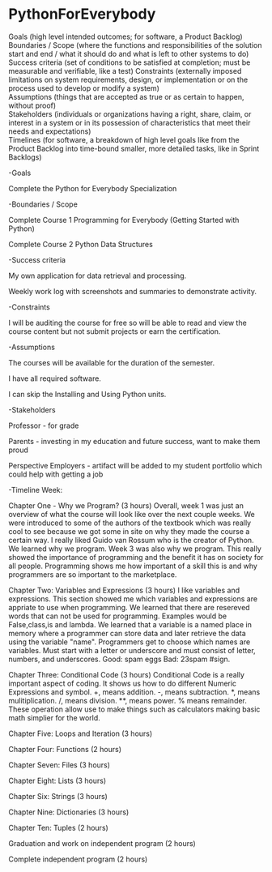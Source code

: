 # PythonForEverybody
Goals (high level intended outcomes; for software, a Product Backlog) <br/>
Boundaries / Scope (where the functions and responsibilities of the solution start and end / what it should do and what is left to other systems to do) <br/>
Success criteria (set of conditions to be satisfied at completion; must be measurable and verifiable, like a test)
Constraints (externally imposed limitations on system requirements, design, or implementation or on the process used to develop or modify a system) <br/>
Assumptions (things that are accepted as true or as certain to happen, without proof) <br/>
Stakeholders (individuals or organizations having a right, share, claim, or interest in a system or in its possession of characteristics that meet their needs and expectations) <br/>
Timelines (for software, a breakdown of high level goals like from the Product Backlog into time-bound smaller, more detailed tasks, like in Sprint Backlogs) <br/>

-Goals

Complete the Python for Everybody Specialization

-Boundaries / Scope

Complete Course 1 Programming for Everybody (Getting Started with Python)

Complete Course 2 Python Data Structures

-Success criteria

My own application for data retrieval and processing.

Weekly work log with screenshots and summaries to demonstrate activity.

-Constraints

I will be auditing the course for free so will be able to read and view the course content but not submit projects or earn the certification.

-Assumptions

The courses will be available for the duration of the semester.

I have all required software.

I can skip the Installing and Using Python units.

-Stakeholders

Professor - for grade

Parents - investing in my education and future success, want to make them proud

Perspective Employers - artifact will be added to my student portfolio which could help with getting a job

-Timeline
Week: 

Chapter One - Why we Program? (3 hours)
Overall, week 1 was just an overview of what the course will look like over the next couple weeks. We were introduced to some of the authors of the textbook which was really cool to see because we got some in site on why they made the course a certain way. I really liked Guido van Rossum who is the creator of Python. We learned why we program.
  Week 3 was also why we program. This really showed the importance of programming and the benefit it has on society for all people. Programming shows me how important of a skill this is and why programmers are so important to the marketplace.
  
Chapter Two: Variables and Expressions (3 hours)
I like variables and expressions. This section showed me which variables and expressions are appriate to use when programming. We learned that there are resereved words that can not be used for programming. Examples would be False,class,is and lambda. We learned that a variable is a named place in memory where a programmer can store data and later retrieve the data using the variable "name". Programmers get to choose which names are variables. Must start with a letter or underscore and must consist of letter, numbers, and underscores. Good: spam eggs Bad: 23spam #sign.

Chapter Three: Conditional Code (3 hours)
Conditional Code is a really important aspect of coding. It shows us how to do different Numeric Expressions and symbol. +, means addition. -, means subtraction. *, means mulitiplication. /, means division. **, means power. % means remainder. These operation allow use to make things such as calculators making basic math simplier for the world.

Chapter Five: Loops and Iteration (3 hours)

Chapter Four: Functions (2 hours)

Chapter Seven: Files (3 hours)

Chapter Eight: Lists (3 hours)

Chapter Six: Strings (3 hours)

Chapter Nine: Dictionaries (3 hours)

Chapter Ten: Tuples (2 hours)

Graduation and work on independent program (2 hours)

Complete independent program (2 hours)
